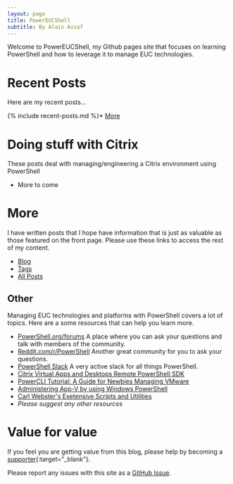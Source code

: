 ```yaml
---
layout: page
title: PowerEUCShell
subtitle: By Alain Assaf
---
```


Welcome to PowerEUCShell, my Github pages site that focuses on learning PowerShell and how to leverage it to manage EUC technologies. 

# Recent Posts

Here are my recent posts...

{% include recent-posts.md %}* [More](sitemap/?utm_source=blog&utm_medium=blog&utm_content=recent)

# Doing stuff with Citrix

These posts deal with managing/engineering a Citrix environment using PowerShell

* More to come

# More

I have written posts that I hope have information that is just as valuable as those featured on the front page. Please use these links to access the rest of my content.

* [Blog](blog/?utm_source=blog&utm_medium=blog&utm_content=more)
* [Tags](/tags/?utm_source=blog&utm_medium=blog&utm_content=more)
* [All Posts](sitemap/?utm_source=blog&utm_medium=blog&utm_content=more)

## Other

Managing EUC technologies and platforms with PowerShell covers a lot of topics. Here are a some resources that can help you learn more.

* [PowerShell.org/forums](https://powershell.org/forums/) A place where you can ask your questions and talk with members of the community.
* [Reddit.com/r/PowerShell](https://reddit.com/r/powershell) Another great community for you to ask your questions.
* [PowerShell Slack](http://slack.poshcode.org) A very active slack for all things PowerShell.
* [Citrix Virtual Apps and Desktops Remote PowerShell SDK](https://docs.citrix.com/en-us/citrix-virtual-apps-desktops-service/sdk-api.html)
* [PowerCLI Tutorial: A Guide for Newbies Managing VMware](https://adamtheautomator.com/powercli-tutorial/)
* [Administering App-V by using Windows PowerShell](https://docs.microsoft.com/en-us/windows/application-management/app-v/appv-administering-appv-with-powershell)
* [Carl Webster's Exetensive Scripts and Utilities](https://carlwebster.com/downloads/)
* *Please suggest any other resources*

# Value for value

If you feel you are getting value from this blog, please help by becoming a [supporter](https://www.paypal.me/PowerEUCShell){:target="_blank"}.

Please report any issues with this site as a [GitHub Issue](https://github.com/alainassaf/alainassaf.github.io/issues).